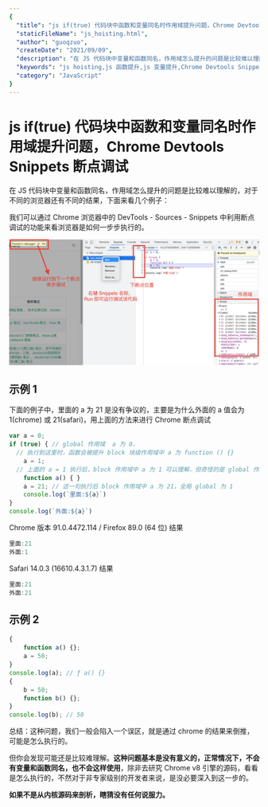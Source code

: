 ```yaml
---
{
  "title": "js if(true) 代码块中函数和变量同名时作用域提升问题，Chrome Devtools Snippets 断点调试",
  "staticFileName": "js_hoisting.html",
  "author": "guoqzuo",
  "createDate": "2021/09/09",
  "description": "在 JS 代码块中变量和函数同名，作用域怎么提升的问题是比较难以理解的，对于不同的浏览器还有不同的结果，下面来看几个例子，我们可以通过 Chrome 浏览器中的 DevTools - Sources - Snippets 中利用断点调试的功能来看浏览器是如何一步步执行的。",
  "keywords": "js hoisting,js 函数提升,js 变量提升,Chrome Devtools Snippets 断点调试",
  "category": "JavaScript"
}
---
```

# js if(true) 代码块中函数和变量同名时作用域提升问题，Chrome Devtools Snippets 断点调试

在 JS 代码块中变量和函数同名，作用域怎么提升的问题是比较难以理解的，对于不同的浏览器还有不同的结果，下面来看几个例子：

我们可以通过 Chrome 浏览器中的 DevTools - Sources - Snippets 中利用断点调试的功能来看浏览器是如何一步步执行的。

![chrome_snippets_debug.png](../../../images/blog/js/chrome_snippets_debug.png)

## 示例 1
下面的例子中，里面的 a 为 21 是没有争议的，主要是为什么外面的 a 值会为 1(chrome) 或 21(safari)，用上面的方法来进行 Chrome 断点调试
```js
var a = 0;
if (true) { // global 作用域  a 为 0，
  // 执行到这里时，函数会被提升 block 块级作用域中 a 为 function () {}
	a = 1;
  // 上面的 a = 1 执行后，block 作用域中 a 为 1 可以理解，但奇怪的是 global 作用域 a 也被设置为了 1
	function a() { }
	a = 21; // 这一句执行后 block 作用域中 a 为 21，全局 global 为 1
	console.log(`里面:${a}`)
}
console.log(`外面:${a}`)
```
Chrome 版本 91.0.4472.114 / Firefox 89.0 (64 位) 结果
```js
里面:21 
外面:1
```
Safari 14.0.3 (16610.4.3.1.7) 结果
```js
里面:21
外面:21
```
## 示例 2
```js
{
	function a() {};
	a = 50;
}
console.log(a); // ƒ a() {}
{
	b = 50;
	function b() {};
}
console.log(b); // 50
```

总结：这种问题，我们一般会陷入一个误区，就是通过 chrome 的结果来倒推，可能是怎么执行的。

但你会发现可能还是比较难理解。**这种问题基本是没有意义的，正常情况下，不会有变量和函数同名，也不会这样使用**，除非去研究 Chrome v8 引擎的源码，看看是怎么执行的，不然对于非专家级别的开发者来说，是没必要深入到这一步的。

**如果不是从内核源码来剖析，瞎猜没有任何说服力。**
